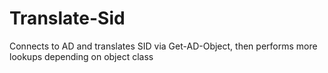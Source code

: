 # Translate-Sid
Connects to AD and translates SID via Get-AD-Object, then performs more lookups depending on object class
